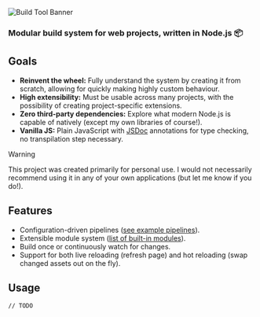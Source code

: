 ![Build Tool Banner](https://github.com/tobloef/build-tool/assets/12204005/641c2ea4-991a-47b6-a4cd-1958813f9c9b)

### Modular build system for web projects, written in Node.js 📦

## Goals

* **Reinvent the wheel:** Fully understand the system by creating it from scratch, allowing for quickly making highly custom behaviour.
* **High extensibility:** Must be usable across many projects, with the possibility of creating project-specific extensions.
* **Zero third-party dependencies:** Explore what modern Node.js is capable of natively (except my own libraries of course!).
* **Vanilla JS:** Plain JavaScript with [JSDoc](https://github.com/jsdoc/jsdoc) annotations for type checking, no transpilation step necessary.

> [!WARNING]
> This project was created primarily for personal use. I would not necessarily recommend using it in any of your own applications (but let me know if you do!).

## Features

* Configuration-driven pipelines ([see example pipelines]()).
* Extensible module system ([list of built-in modules]()).
* Build once or continuously watch for changes.
* Support for both live reloading (refresh page) and hot reloading (swap changed assets out on the fly).

## Usage

```
// TODO
```
